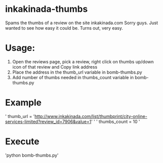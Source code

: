 inkakinada-thumbs
=================

Spams the thumbs of a review on the site inkakinada.com  Sorry guys. Just wanted to see how easy it  could be. Turns out, very easy.

# Usage:
1. Open the reviews page, pick a review, right click on thumbs up/down icon of that review and Copy link address
2. Place the address in the thumb_url variable in bomb-thumbs.py
3. Add number of thumbs needed in thumbs_count variable in bomb-thumbs.py

# Example

  ' thumb_url = 'http://www.inkakinada.com/list/thumbprint/city-online-services-limited?review_id=7906&value=1' '
  ' thumbs_count = 10 '
  
# Execute

  'python bomb-thumbs.py'
